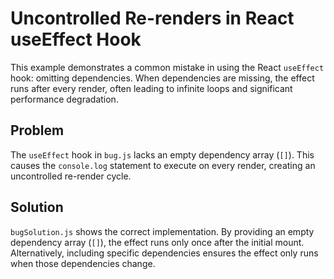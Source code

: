 # Uncontrolled Re-renders in React useEffect Hook

This example demonstrates a common mistake in using the React `useEffect` hook: omitting dependencies.  When dependencies are missing, the effect runs after every render, often leading to infinite loops and significant performance degradation.

## Problem

The `useEffect` hook in `bug.js` lacks an empty dependency array (`[]`). This causes the `console.log` statement to execute on every render, creating an uncontrolled re-render cycle.

## Solution

`bugSolution.js` shows the correct implementation. By providing an empty dependency array (`[]`), the effect runs only once after the initial mount.  Alternatively, including specific dependencies ensures the effect only runs when those dependencies change.